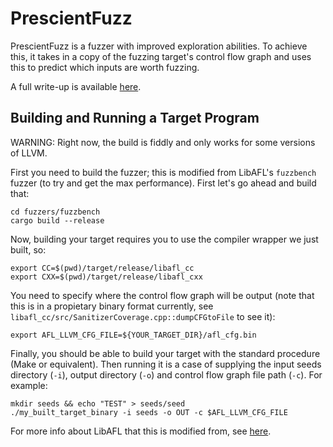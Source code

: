 # PrescientFuzz

PrescientFuzz is a fuzzer with improved exploration abilities. To achieve this, it takes in a copy of the fuzzing target's control flow graph and uses this to predict which inputs are worth fuzzing.

A full write-up is available [here](https://arxiv.org/pdf/2404.18887).

## Building and Running a Target Program

WARNING: Right now, the build is fiddly and only works for some versions of LLVM.

First you need to build the fuzzer; this is modified from LibAFL's `fuzzbench` fuzzer (to try and get the max performance). First let's go ahead and build that:

```
cd fuzzers/fuzzbench
cargo build --release
```

Now, building your target requires you to use the compiler wrapper we just built, so:

```
export CC=$(pwd)/target/release/libafl_cc
export CXX=$(pwd)/target/release/libafl_cxx
```

You need to specify where the control flow graph will be output (note that this is in a propietary binary format currently, see `libafl_cc/src/SanitizerCoverage.cpp::dumpCFGtoFile` to see it):

```
export AFL_LLVM_CFG_FILE=${YOUR_TARGET_DIR}/afl_cfg.bin
```

Finally, you should be able to build your target with the standard procedure (Make or equivalent). Then running it is a case of supplying the input seeds directory (`-i`), output directory (`-o`) and control flow graph file path (`-c`). For example:

```
mkdir seeds && echo "TEST" > seeds/seed
./my_built_target_binary -i seeds -o OUT -c $AFL_LLVM_CFG_FILE
```

For more info about LibAFL that this is modified from, see [here](LibAFL_README.md).
